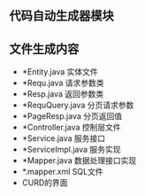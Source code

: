 ## 代码自动生成器模块

## 文件生成内容

- *Entity.java 实体文件
- *Requ.java 请求参数类
- *Resp.java 返回参数类
- *RequQuery.java 分页请求参数
- *PageResp.java 分页返回值
- *Controller.java 控制层文件
- *Service.java 服务接口
- *ServiceImpl.java 服务实现
- *Mapper.java 数据处理接口实现
- *.mapper.xml SQL文件
- CURD的界面
